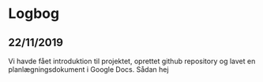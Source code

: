 # Logbog

## 22/11/2019
Vi havde fået introduktion til projektet, oprettet github repository og lavet en planlægningsdokument i Google Docs.
Sådan
hej
